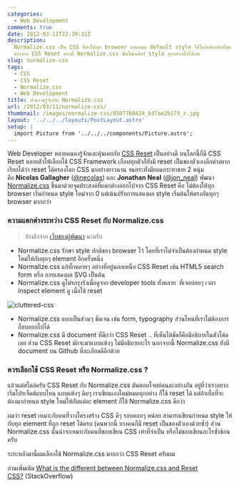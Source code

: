 ```yaml
---
categories:
  - Web Development
comments: true
date: 2012-03-11T22:39:31Z
description:
  Normalize.css เป็น CSS ที่ทำให้ทุก browser แสดงผล default style ได้ใกล้เคียงกันที่สุด
  ต่างจาก CSS Reset ตรงที่ Normalize.css นั้นไม่เคลียร์ style ทุกอย่างทิ้งไปเลย
slug: normalize-css
tags:
  - CSS
  - CSS Reset
  - Normalize.css
  - Web Development
title: ทำความรู้จักกับ Normalize.css
url: /2012/03/11/normalize-css/
thumbnail: /images/normalize-css/8507760424_b37ae2b173_z.jpg
layout: '../../../layouts/PostLayout.astro'
setup: |
  import Picture from '../../../components/Picture.astro';
---
```


Web Developer หลายคนคงรู้จักและคุ้นเคยกับ [CSS Reset](https://www.google.co.th/#hl=th&q=css+reset) เป็นอย่างดี บนโลกนี้ก็มี CSS Reset หลายตัวให้เลือกใช้ CSS Framework เกือบทุกตัวก็ยังมี reset เป็นของตัวเองอีกต่างหาก เรียกได้ว่า reset ได้ครองโลก CSS มาอย่างยาวนาน จนกระทั่งมียอดกระทาชาย 2 หนุ่ม คือ **Nicolas Gallagher** ([@necolas](https://twitter.com/necolas)) และ **Jonathan Neal** ([@jon_neal](https://twitter.com/jon_neal)) พัฒนา [Normalize.css](https://necolas.github.com/normalize.css/) ขึ้นมาด้วยจุดประสงค์ที่แตกต่างออกไปจาก CSS Reset คือ ไม่ต้องให้ทุก browser เริ่มกำหนด style ใหม่จาก 0 แต่เน้นปรับการแสดงผล style เริ่มต้นให้ตรงกันทุกๆ browser มากกว่า

### ความแตกต่างระหว่าง CSS Reset กับ Normalize.css

> อ้างอิงจาก [เว็บของผู้พัฒนา](https://nicolasgallagher.com/about-normalize-css/) นะครับ

- Normalize.css รักษา style ปกติของ browser ไว้ โดยที่เราไม่จำเป็นต้องกำหนด style ใหม่ให้กับทุกๆ element อีกครั้งหนึ่ง
- Normalize.css แก้บั๊กหลายๆ อย่างที่อยู่นอกเหนือ CSS Reset เช่น HTML5 search form หรือ การแสดงผล SVG เป็นต้น
- Normalize.css ดูไม่รกรุงรังเมื่อดูจาก developer tools ทั้งหลาย  ที่เจอบ่อยๆ เวลา inspect element ดู เมื่อใช้ reset

![cluttered-css](/images/normalize-css/8507760424_b37ae2b173_z.jpg)

- Normalize.css แยกเป็นส่วนๆ ชัดเจน เช่น form, typography ส่วนไหนที่เราไม่ต้องการ ก็ลบออกไปได้
- Normalize.css มี document ที่ดีกว่า CSS Reset .. ที่เห็นได้ชัดก็คือมีอธิบายในตัวโค้ดเลย ส่วน CSS Reset มักจะมาแบบแห้งๆ ไม่มีอธิบายอะไร นอกจากนี้ Normalize.css ยังมี document บน Github ที่ละเอียดดีอีกด้วย

### ควรเลือกใช้ CSS Reset หรือ Normalize.css ?

แล้วแต่สไตล์ครับ CSS Reset กับ Normalize.css มันตอบโจทย์คนละอย่างกัน อยู่ที่ว่าเราอยากเริ่มโปรเจ็คต์แบบไหน แบบแห้งๆ ดิบๆ เราเขียนเองใหม่หมดทุกอย่าง ก็ใช้ reset ได้ แต่ถ้าเบื่อที่จะต้องมากำหนด style ใหม่ให้กับแต่ละ element ก็ใช้ Normalize.css ดีกว่า

ผมว่า reset เหมาะกับคนที่วางโครงสร้าง CSS ดีๆ รอบคอบๆ หน่อย สามารถเขียนกำหนด style ให้กับทุก element ที่ถูก reset ได้ครบ (คนพวกนี้ บางคนก็มี reset เป็นของตัวเองด้วยซ้ำ) ส่วน Normalize.css นั้นน่าจะเหมาะกับคนที่ชอบเขียน CSS เท่าที่จำเป็น หรือไม่ชอบเขียนอะไรซ้ำซ้อนครับ

ระยะหลังมานี้ผมเลือกใช้ Normalize.css มากกว่า CSS Reset ครับผม

อ่านเพิ่มเติม [What is the different between Normalize.css and Reset CSS?](https://stackoverflow.com/questions/6887336/what-is-the-different-between-normalize-css-and-reset-css) (StackOverflow)
